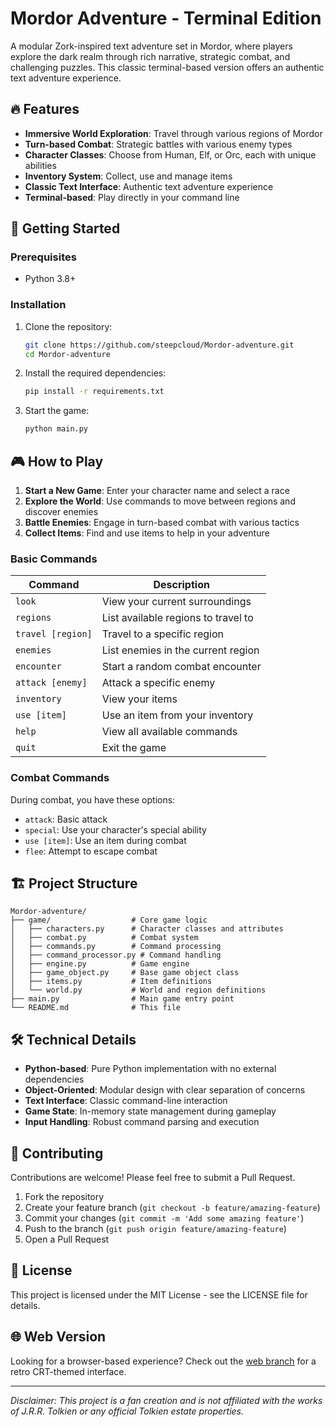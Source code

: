 # Mordor Adventure - Terminal Edition

A modular Zork-inspired text adventure set in Mordor, where players explore the dark realm through rich narrative, strategic combat, and challenging puzzles. This classic terminal-based version offers an authentic text adventure experience.

## 🔥 Features

- **Immersive World Exploration**: Travel through various regions of Mordor
- **Turn-based Combat**: Strategic battles with various enemy types
- **Character Classes**: Choose from Human, Elf, or Orc, each with unique abilities
- **Inventory System**: Collect, use and manage items
- **Classic Text Interface**: Authentic text adventure experience
- **Terminal-based**: Play directly in your command line

## 🚀 Getting Started

### Prerequisites

- Python 3.8+

### Installation

1. Clone the repository:
   ```bash
   git clone https://github.com/steepcloud/Mordor-adventure.git
   cd Mordor-adventure
   ```

2. Install the required dependencies:
   ```bash
   pip install -r requirements.txt
   ```

3. Start the game:
   ```bash
   python main.py
   ```

## 🎮 How to Play

1. **Start a New Game**: Enter your character name and select a race
2. **Explore the World**: Use commands to move between regions and discover enemies
3. **Battle Enemies**: Engage in turn-based combat with various tactics
4. **Collect Items**: Find and use items to help in your adventure

### Basic Commands

| Command | Description |
|---------|-------------|
| `look` | View your current surroundings |
| `regions` | List available regions to travel to |
| `travel [region]` | Travel to a specific region |
| `enemies` | List enemies in the current region |
| `encounter` | Start a random combat encounter |
| `attack [enemy]` | Attack a specific enemy |
| `inventory` | View your items |
| `use [item]` | Use an item from your inventory |
| `help` | View all available commands |
| `quit` | Exit the game |

### Combat Commands

During combat, you have these options:
- `attack`: Basic attack
- `special`: Use your character's special ability
- `use [item]`: Use an item during combat
- `flee`: Attempt to escape combat

## 🏗️ Project Structure

```
Mordor-adventure/
├── game/                  # Core game logic
│   ├── characters.py      # Character classes and attributes
│   ├── combat.py          # Combat system
│   ├── commands.py        # Command processing
│   ├── command_processor.py # Command handling
│   ├── engine.py          # Game engine
│   ├── game_object.py     # Base game object class
│   ├── items.py           # Item definitions
│   └── world.py           # World and region definitions
├── main.py                # Main game entry point
└── README.md              # This file
```

## 🛠️ Technical Details

- **Python-based**: Pure Python implementation with no external dependencies
- **Object-Oriented**: Modular design with clear separation of concerns
- **Text Interface**: Classic command-line interaction
- **Game State**: In-memory state management during gameplay
- **Input Handling**: Robust command parsing and execution

## 🤝 Contributing

Contributions are welcome! Please feel free to submit a Pull Request.

1. Fork the repository
2. Create your feature branch (`git checkout -b feature/amazing-feature`)
3. Commit your changes (`git commit -m 'Add some amazing feature'`)
4. Push to the branch (`git push origin feature/amazing-feature`)
5. Open a Pull Request

## 📝 License

This project is licensed under the MIT License - see the LICENSE file for details.

## 🌐 Web Version

Looking for a browser-based experience? Check out the [web branch](https://github.com/steepcloud/Mordor-adventure/tree/web) for a retro CRT-themed interface.

---

*Disclaimer: This project is a fan creation and is not affiliated with the works of J.R.R. Tolkien or any official Tolkien estate properties.*
